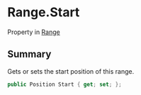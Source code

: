 # Range.Start

Property in [Range](api/csharp/yarn.compiler.range.md)

## Summary


Gets or sets the start position of this range.


```csharp
public Position Start { get; set; };
```

